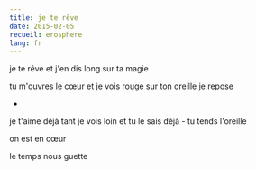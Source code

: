 ```yaml
---
title: je te rêve
date: 2015-02-05
recueil: erosphere
lang: fr
---
```


je te rêve
et j'en dis long sur ta magie

tu m'ouvres le cœur et je vois rouge
sur ton oreille je repose

*

je t'aime déjà tant je vois loin
et tu le sais déjà - tu tends l'oreille

on est en cœur

le temps nous guette
